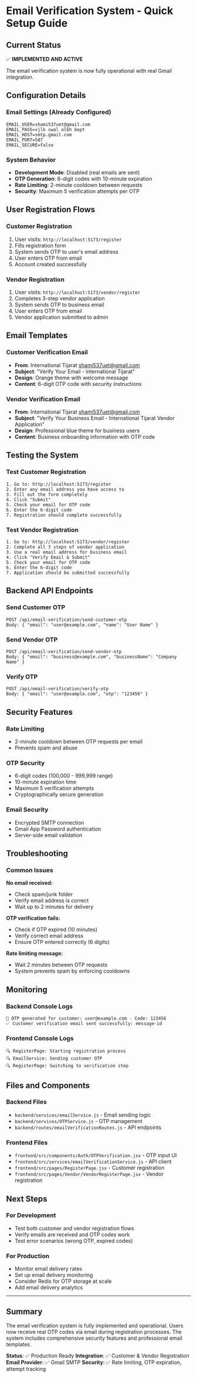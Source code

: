 # Email Verification System - Quick Setup Guide

## Current Status
✅ **IMPLEMENTED AND ACTIVE**

The email verification system is now fully operational with real Gmail integration.

## Configuration Details

### Email Settings (Already Configured)
```env
EMAIL_USER=shami537uet@gmail.com
EMAIL_PASS=vjlk swal olbh bopt
EMAIL_HOST=smtp.gmail.com
EMAIL_PORT=587
EMAIL_SECURE=false
```

### System Behavior
- **Development Mode**: Disabled (real emails are sent)
- **OTP Generation**: 6-digit codes with 10-minute expiration
- **Rate Limiting**: 2-minute cooldown between requests
- **Security**: Maximum 5 verification attempts per OTP

## User Registration Flows

### Customer Registration
1. User visits: `http://localhost:5173/register`
2. Fills registration form
3. System sends OTP to user's email address
4. User enters OTP from email
5. Account created successfully

### Vendor Registration  
1. User visits: `http://localhost:5173/vendor/register`
2. Completes 3-step vendor application
3. System sends OTP to business email
4. User enters OTP from email
5. Vendor application submitted to admin

## Email Templates

### Customer Verification Email
- **From**: International Tijarat <shami537uet@gmail.com>
- **Subject**: "Verify Your Email - International Tijarat"
- **Design**: Orange theme with welcome message
- **Content**: 6-digit OTP code with security instructions

### Vendor Verification Email
- **From**: International Tijarat <shami537uet@gmail.com>  
- **Subject**: "Verify Your Business Email - International Tijarat Vendor Application"
- **Design**: Professional blue theme for business users
- **Content**: Business onboarding information with OTP code

## Testing the System

### Test Customer Registration
```
1. Go to: http://localhost:5173/register
2. Enter any email address you have access to
3. Fill out the form completely
4. Click "Submit" 
5. Check your email for OTP code
6. Enter the 6-digit code
7. Registration should complete successfully
```

### Test Vendor Registration
```  
1. Go to: http://localhost:5173/vendor/register
2. Complete all 3 steps of vendor application
3. Use a real email address for business email
4. Click "Verify Email & Submit"
5. Check your email for OTP code  
6. Enter the 6-digit code
7. Application should be submitted successfully
```

## Backend API Endpoints

### Send Customer OTP
```
POST /api/email-verification/send-customer-otp
Body: { "email": "user@example.com", "name": "User Name" }
```

### Send Vendor OTP
```
POST /api/email-verification/send-vendor-otp  
Body: { "email": "business@example.com", "businessName": "Company Name" }
```

### Verify OTP
```
POST /api/email-verification/verify-otp
Body: { "email": "user@example.com", "otp": "123456" }
```

## Security Features

### Rate Limiting
- 2-minute cooldown between OTP requests per email
- Prevents spam and abuse

### OTP Security  
- 6-digit codes (100,000 - 999,999 range)
- 10-minute expiration time
- Maximum 5 verification attempts
- Cryptographically secure generation

### Email Security
- Encrypted SMTP connection
- Gmail App Password authentication
- Server-side email validation

## Troubleshooting

### Common Issues

**No email received:**
- Check spam/junk folder
- Verify email address is correct
- Wait up to 2 minutes for delivery

**OTP verification fails:**
- Check if OTP expired (10 minutes)
- Verify correct email address
- Ensure OTP entered correctly (6 digits)

**Rate limiting message:**
- Wait 2 minutes between OTP requests
- System prevents spam by enforcing cooldowns

## Monitoring

### Backend Console Logs
```
📧 OTP generated for customer: user@example.com - Code: 123456
✅ Customer verification email sent successfully: message-id
```

### Frontend Console Logs  
```
🔍 RegisterPage: Starting registration process
🔍 EmailService: Sending customer OTP
🔍 RegisterPage: Switching to verification step
```

## Files and Components

### Backend Files
- `backend/services/emailService.js` - Email sending logic
- `backend/services/OTPService.js` - OTP management
- `backend/routes/emailVerificationRoutes.js` - API endpoints

### Frontend Files
- `frontend/src/components/Auth/OTPVerification.jsx` - OTP input UI
- `frontend/src/services/emailVerificationService.js` - API client
- `frontend/src/pages/RegisterPage.jsx` - Customer registration
- `frontend/src/pages/Vendor/VendorRegisterPage.jsx` - Vendor registration

## Next Steps

### For Development
- Test both customer and vendor registration flows
- Verify emails are received and OTP codes work
- Test error scenarios (wrong OTP, expired codes)

### For Production
- Monitor email delivery rates
- Set up email delivery monitoring
- Consider Redis for OTP storage at scale
- Add email delivery analytics

---

## Summary

The email verification system is fully implemented and operational. Users now receive real OTP codes via email during registration processes. The system includes comprehensive security features and professional email templates.

**Status**: ✅ Production Ready
**Integration**: ✅ Customer & Vendor Registration  
**Email Provider**: ✅ Gmail SMTP
**Security**: ✅ Rate limiting, OTP expiration, attempt tracking
